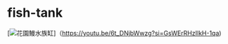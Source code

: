 # fish-tank

[![花園鰻水族缸](https://youtu.be/6t_DNjbWwzg?si=GsWErRHzIlkH-1qa)]（https://youtu.be/6t_DNjbWwzg?si=GsWErRHzIlkH-1qa)
